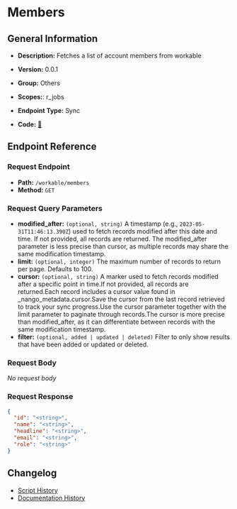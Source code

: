 # Members

## General Information

- **Description:** Fetches a list of account members from workable

- **Version:** 0.0.1
- **Group:** Others
- **Scopes:**: r_jobs
- **Endpoint Type:** Sync
- **Code:** [🔗](https://github.com/NangoHQ/integration-templates/tree/main/integrations/workable/syncs/members.ts)


## Endpoint Reference

### Request Endpoint

- **Path:** `/workable/members`
- **Method:** `GET`

### Request Query Parameters

- **modified_after:** `(optional, string)` A timestamp (e.g., `2023-05-31T11:46:13.390Z`) used to fetch records modified after this date and time. If not provided, all records are returned. The modified_after parameter is less precise than cursor, as multiple records may share the same modification timestamp.
- **limit:** `(optional, integer)` The maximum number of records to return per page. Defaults to 100.
- **cursor:** `(optional, string)` A marker used to fetch records modified after a specific point in time.If not provided, all records are returned.Each record includes a cursor value found in _nango_metadata.cursor.Save the cursor from the last record retrieved to track your sync progress.Use the cursor parameter together with the limit parameter to paginate through records.The cursor is more precise than modified_after, as it can differentiate between records with the same modification timestamp.
- **filter:** `(optional, added | updated | deleted)` Filter to only show results that have been added or updated or deleted.

### Request Body

_No request body_

### Request Response

```json
{
  "id": "<string>",
  "name": "<string>",
  "headline": "<string>",
  "email": "<string>",
  "role": "<string>"
}
```

## Changelog

- [Script History](https://github.com/NangoHQ/integration-templates/commits/main/integrations/workable/syncs/members.ts)
- [Documentation History](https://github.com/NangoHQ/integration-templates/commits/main/integrations/workable/syncs/members.md)

<!-- END  GENERATED CONTENT -->

